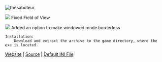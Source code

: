 ![thesaboteur](https://thirteenag.github.io/screens/thesaboteur/main2.jpg)

![](https://habrastorage.org/webt/ow/yy/mg/owyymgpibfqzfbwyf_iqoiqrede.png) Fixed Field of View

![](https://habrastorage.org/webt/d_/eg/ym/d_egymd6w_tem2erocab-e9ikna.png) Added an option to make windowed mode borderless

    Installation:
        Download and extract the archive to the game directory, where the exe is located.

[Website](https://thirteenag.github.io/wfp#thesaboteur) | [Source](https://github.com/ThirteenAG/WidescreenFixesPack/blob/master/source/TheSaboteur.FusionFix/dllmain.cpp) | [Default INI File](https://github.com/ThirteenAG/WidescreenFixesPack/blob/master/data/TheSaboteur.FusionFix/scripts/TheSaboteur.FusionFix.ini)
